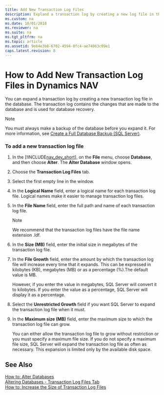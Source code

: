 ```yaml
---
title: Add New Transaction Log Files
description: Expland a transaction log by creating a new log file in the database; it contains the changes made to the database and used for database recovery.
ms.custom: na
ms.date: 10/01/2018
ms.reviewer: na
ms.suite: na
ms.tgt_pltfrm: na
ms.topic: article
ms.assetid: 9e64e3b8-6702-4594-8fc4-ae74963c09e1
caps.latest.revision: 8
---
```

# How to Add New Transaction Log Files in Dynamics NAV
You can expand a transaction log by creating a new transaction log file in the database. The transaction log contains the changes that are made to the database and is used for database recovery.  
  
> [!NOTE]  
>  You must always make a backup of the database before you expand it. For more information, see [Create a Full Database Backup \(SQL Server\)](https://go.microsoft.com/fwlink/?LinkID=296465).  
  
### To add a new transaction log file  
  
1.  In the [!INCLUDE[nav_dev_short](includes/nav_dev_short_md.md)], on the **File** menu, choose **Database**, and then choose **Alter**. The **Alter Database** window opens.  
  
2.  Choose the **Transaction Log Files** tab.  
  
3.  Select the first empty line in the window.  
  
4.  In the **Logical Name** field, enter a logical name for each transaction log file. Logical names make it easier to manage transaction log files.  
  
5.  In the **File Name** field, enter the full path and name of each transaction log file.  
  
    > [!NOTE]  
    >  We recommend that the transaction log files have the file name extension .ldf.  
  
6.  In the **Size \(MB\)** field, enter the initial size in megabytes of the transaction log file.  
  
7.  In the **File Growth** field, enter the amount by which the transaction log file will increase every time that it expands. This can be expressed in kilobytes \(KB\), megabytes \(MB\) or as a percentage \(%\).The default value is MB.  
  
     However, if you enter the value in megabytes, SQL Server will convert it to kilobytes. If you enter the value as a percentage, SQL Server will display it as a percentage.  
  
8.  Select the **Unrestricted Growth** field if you want SQL Server to expand the transaction log file when it must.  
  
9. In the **Maximum size \(MB\)** field, enter the maximum size to which the transaction log file can grow.  
  
     You can either allow the transaction log file to grow without restriction or you must specify a maximum file size. If you do not specify a maximum file size, SQL Server will expand the transaction log file as often as necessary. This expansion is limited only by the available disk space.  
  
## See Also  
 [How to: Alter Databases](How-to--Alter-Databases.md)   
 [Altering Databases - Transaction Log Files Tab](Altering-Databases---Transaction-Log-Files-Tab.md)   
 [How to: Increase the Size of Transaction Log Files](How-to--Increase-the-Size-of-Transaction-Log-Files.md)
